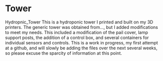 # Tower
Hydropnic_Tower
	This is a hydroponic tower I printed and built on my 3D printers. The generic tower was obtained from..., but I added modifications to meet my needs. This included a modification of the pail cover, lamp support posts, the addition of a control box, and several containers for individual sensors and controls.
	This is a work in progress, my first attempt at a github, and will slowly be adding the files over the next several weeks, so please excuse the sparcity of information at this point.
